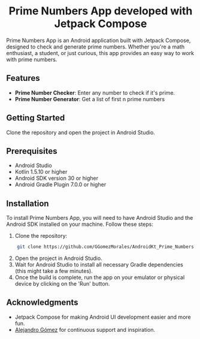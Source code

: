 # <h1 align = "center">Prime Numbers App developed with Jetpack Compose</h1>

Prime Numbers App is an Android application built with Jetpack Compose, designed to check and generate prime numbers. Whether you're a math enthusiast, a student, or just curious, this app provides an easy way to work with prime numbers.

## Features

- **Prime Number Checker**: Enter any number to check if it's prime.
- **Prime Number Generator**: Get a list of first n prime numbers

## Getting Started

Clone the repository and open the project in Android Studio.

## Prerequisites

* Android Studio
* Kotlin 1.5.10 or higher
* Android SDK version 30 or higher
* Android Gradle Plugin 7.0.0 or higher

## Installation

To install Prime Numbers App, you will need to have Android Studio and the Android SDK installed on your machine. Follow these steps:

1. Clone the repository:
```bash
    git clone https://github.com/GGomezMorales/AndroidKt_Prime_Numbers.git
```
2. Open the project in Android Studio.
3. Wait for Android Studio to install all necessary Gradle dependencies (this might take a few minutes).
4. Once the build is complete, run the app on your emulator or physical device by clicking on the 'Run' button.

## Acknowledgments

- Jetpack Compose for making Android UI development easier and more fun.
- [Alejandro Gómez](https://github.com/aldajo92) for continuous support and inspiration.
